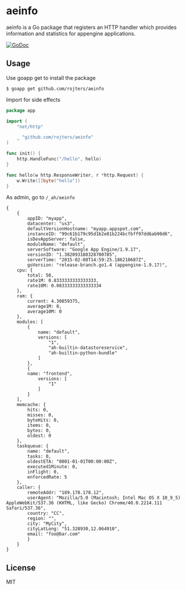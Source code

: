 # aeinfo

aeinfo is a Go package that registers an HTTP handler which provides information and statistics for appengine applications.

[![GoDoc](https://godoc.org/github.com/rojters/aeinfo?status.svg)](https://godoc.org/github.com/rojters/aeinfo)

## Usage

Use goapp get to install the package

```
$ goapp get github.com/rojters/aeinfo
```

Import for side effects

```go
package app

import (
	"net/http"

	_ "github.com/rojters/aeinfo"
)

func init() {
	http.HandleFunc("/hello", hello)
}

func hello(w http.ResponseWriter, r *http.Request) {
	w.Write([]byte("hello"))
}
```

As admin, go to ``/_ah/aeinfo``

```
{
	{
		appID: "myapp",
		datacenter: "us3",
		defaultVersionHostname: "myapp.appspot.com",
		instanceID: "99c61b179c95d1b2e81b224bcfbff97dd6ab90d6",
		isDevAppServer: false,
		moduleName: "default",
		serverSoftware: "Google App Engine/1.9.17",
		versionID: "1.382093188328700785",
		serverTime: "2015-02-08T14:59:25.186210687Z",
		goVersion: "release-branch.go1.4 (appengine-1.9.17)",
	cpu: {
		total: 50,
		rate1M: 0.8333333333333333,
		rate10M: 0.08333333333333334
	},
	ram: {
		current: 4.30859375,
		average1M: 0,
		average10M: 0
	},
	modules: [
		{
			name: "default",
			versions: [
				"1",
				"ah-builtin-datastoreservice",
				"ah-builtin-python-bundle"
			]
		},
		{
		name: "frontend",
			versions: [
				"1"
			]
		}
	],
	memcache: {
		hits: 0,
		misses: 0,
		byteHits: 0,
		items: 0,
		bytes: 0,
		oldest: 0
	},
	taskqueue: {
		name: "default",
		tasks: 0,
		oldestETA: "0001-01-01T00:00:00Z",
		executed1Minute: 0,
		inFlight: 0,
		enforcedRate: 5
	},
	caller: {
		remoteAddr: "189.178.178.12",
		userAgent: "Mozilla/5.0 (Macintosh; Intel Mac OS X 10_9_5) AppleWebKit/537.36 (KHTML, like Gecko) Chrome/40.0.2214.111 Safari/537.36",
		country: "CC",
		region: "",
		city: "MyCity",
		cityLatLong: "51.328930,12.064910",
		email: "foo@bar.com"
		}
	}
}
```

## License

MIT